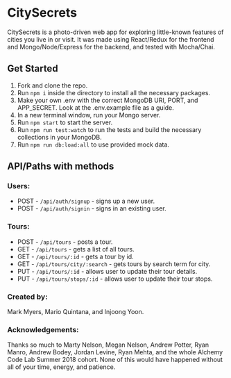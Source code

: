 CitySecrets
=====

CitySecrets is a photo-driven web app for exploring little-known features of cities you live in or visit. It was made using React/Redux for the frontend and Mongo/Node/Express for the backend, and tested with Mocha/Chai.

## Get Started
1. Fork and clone the repo.
1. Run `npm i` inside the directory to install all the necessary packages.
1. Make your own .env with the correct MongoDB URI, PORT, and APP_SECRET. Look at the .env.example file as a guide.
1. In a new terminal window, run your Mongo server.
1. Run `npm start` to start the server.
1. Run `npm run test:watch` to run the tests and build the necessary collections in your MongoDB.
1. Run `npm run db:load:all` to use provided mock data.

## API/Paths with methods
### Users:
* POST - `/api/auth/signup` - signs up a new user.
* POST - `/api/auth/signin` - signs in an existing user.

### Tours:
* POST - `/api/tours` - posts a tour.
* GET - `/api/tours` - gets a list of all tours.
* GET - `/api/tours/:id` - gets a tour by id.
* GET - `/api/tours/city/:search` - gets tours by search term for city.
* PUT - `/api/tours/:id` - allows user to update their tour details.
* PUT - `/api/tours/stops/:id` - allows user to update their tour stops.

### Created by:
Mark Myers, Mario Quintana, and Injoong Yoon.

### Acknowledgements:
Thanks so much to Marty Nelson, Megan Nelson, Andrew Potter, Ryan Manro, Andrew Bodey, Jordan Levine, Ryan Mehta, and the whole Alchemy Code Lab Summer 2018 cohort. None of this would have happened without all of your time, energy, and patience.